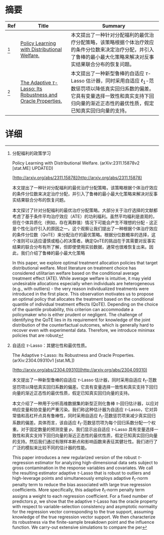 # 摘要

| Ref | Title | Summary |
| --- | --- | --- |
| [^1] | [Policy Learning with Distributional Welfare.](http://arxiv.org/abs/2311.15878) | 本文提出了一种针对分配福利的最优治疗分配策略，该策略根据个体治疗效应的条件分位数来决定治疗分配，并引入了鲁棒的最小最大化策略来解决对反事实结果联合分布的恢复问题。 |
| [^2] | [The Adaptive $\tau$-Lasso: Its Robustness and Oracle Properties.](http://arxiv.org/abs/2304.09310) | 本文提出了一种新型鲁棒的自适应 $\tau$-Lasso 估计器，同时采用自适应 $\ell_1$-范数惩罚项以降低真实回归系数的偏差。它具有变量选择一致性和真实支持下回归向量的渐近正态性的最优性质，假定已知真实回归向量的支持。 |

# 详细

[^1]: 分配福利的政策学习

    Policy Learning with Distributional Welfare. (arXiv:2311.15878v2 [stat.ME] UPDATED)

    [http://arxiv.org/abs/2311.15878](http://arxiv.org/abs/2311.15878)

    本文提出了一种针对分配福利的最优治疗分配策略，该策略根据个体治疗效应的条件分位数来决定治疗分配，并引入了鲁棒的最小最大化策略来解决对反事实结果联合分布的恢复问题。

    

    本文探讨了针对分配福利的最优治疗分配策略。大部分关于治疗选择的文献都考虑了基于条件平均治疗效应（ATE）的功利福利。虽然平均福利是直观的，但在个体异质化（例如，存在离群值）情况下可能会产生不理想的分配 - 这正是个性化治疗引入的原因之一。这个观察让我们提出了一种根据个体治疗效应的条件分位数（QoTE）来分配治疗的最优策略。根据分位数概率的选择，这个准则可以适应谨慎或粗心的决策者。确定QoTE的挑战在于其需要对反事实结果的联合分布有所了解，但即使使用实验数据，通常也很难恢复出来。因此，我们介绍了鲁棒的最小最大化策略

    In this paper, we explore optimal treatment allocation policies that target distributional welfare. Most literature on treatment choice has considered utilitarian welfare based on the conditional average treatment effect (ATE). While average welfare is intuitive, it may yield undesirable allocations especially when individuals are heterogeneous (e.g., with outliers) - the very reason individualized treatments were introduced in the first place. This observation motivates us to propose an optimal policy that allocates the treatment based on the conditional quantile of individual treatment effects (QoTE). Depending on the choice of the quantile probability, this criterion can accommodate a policymaker who is either prudent or negligent. The challenge of identifying the QoTE lies in its requirement for knowledge of the joint distribution of the counterfactual outcomes, which is generally hard to recover even with experimental data. Therefore, we introduce minimax policies that are robust 
    
[^2]: 自适应 $\tau$-Lasso：其健壮性和最优性质。

    The Adaptive $\tau$-Lasso: Its Robustness and Oracle Properties. (arXiv:2304.09310v1 [stat.ML])

    [http://arxiv.org/abs/2304.09310](http://arxiv.org/abs/2304.09310)

    本文提出了一种新型鲁棒的自适应 $\tau$-Lasso 估计器，同时采用自适应 $\ell_1$-范数惩罚项以降低真实回归系数的偏差。它具有变量选择一致性和真实支持下回归向量的渐近正态性的最优性质，假定已知真实回归向量的支持。

    

    本文介绍了一种用于分析高维数据集的新型正则化鲁棒 $\tau$-回归估计器，以应对响应变量和协变量的严重污染。我们称这种估计器为自适应 $\tau$-Lasso，它对异常值和高杠杆点具有鲁棒性，同时采用自适应 $\ell_1$-范数惩罚项来减少真实回归系数的偏差。具体而言，该自适应 $\ell_1$-范数惩罚项为每个回归系数分配一个权重。对于固定数量的预测变量 $p$，我们显示出自适应 $\tau$-Lasso 具有变量选择一致性和真实支持下回归向量的渐近正态性的最优性质，假定已知真实回归向量的支持。然后我们通过有限样本断点和影响函数来表征其健壮性。我们进行了广泛的模拟来比较不同的估计器的性能。

    This paper introduces a new regularized version of the robust $\tau$-regression estimator for analyzing high-dimensional data sets subject to gross contamination in the response variables and covariates. We call the resulting estimator adaptive $\tau$-Lasso that is robust to outliers and high-leverage points and simultaneously employs adaptive $\ell_1$-norm penalty term to reduce the bias associated with large true regression coefficients. More specifically, this adaptive $\ell_1$-norm penalty term assigns a weight to each regression coefficient. For a fixed number of predictors $p$, we show that the adaptive $\tau$-Lasso has the oracle property with respect to variable-selection consistency and asymptotic normality for the regression vector corresponding to the true support, assuming knowledge of the true regression vector support. We then characterize its robustness via the finite-sample breakdown point and the influence function. We carry-out extensive simulations to compare the per
    

